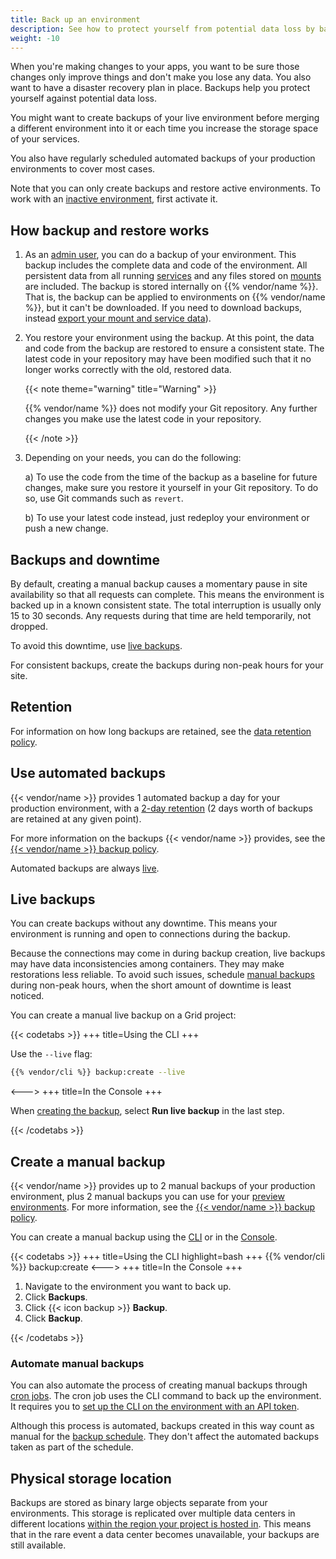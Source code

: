 ```yaml
---
title: Back up an environment
description: See how to protect yourself from potential data loss by backing up your environments so they can be restored later.
weight: -10
---
```


When you're making changes to your apps,
you want to be sure those changes only improve things and don't make you lose any data.
You also want to have a disaster recovery plan in place.
Backups help you protect yourself against potential data loss.

You might want to create backups of your live environment before merging a different environment into it
or each time you increase the storage space of your services.

You also have regularly scheduled automated backups of your production environments to cover most cases.

Note that you can only create backups and restore active environments.
To work with an [inactive environment](/glossary.md#inactive-environment),
first activate it.

## How backup and restore works

1. As an [admin user](../administration/users.md), you can do a backup of your environment.
   This backup includes the complete data and code of the environment.
   All persistent data from all running [services](../add-services/_index.md)
   and any files stored on [mounts](/create-apps/app-reference/single-runtime-image.md#mounts) are included.
   The backup is stored internally on {{% vendor/name %}}.
   That is, the backup can be applied to environments on {{% vendor/name %}}, but it can't be downloaded.
   If you need to download backups, instead [export your mount and service data](/learn/tutorials/exporting.md)).

2. You restore your environment using the backup.
   At this point, the data and code from the backup are restored to ensure a consistent state.
   The latest code in your repository may have been modified such that it no longer works correctly with the old, restored data.

   {{< note theme="warning" title="Warning" >}}

   {{% vendor/name %}} does not modify your Git repository. Any further changes you make use the latest code in your repository.

   {{< /note >}}

3. Depending on your needs, you can do the following:

   a) To use the code from the time of the backup as a baseline for future changes,
      make sure you restore it yourself in your Git repository.
      To do so, use Git commands such as `revert`.

   b) To use your latest code instead, just redeploy your environment or push a new change.

## Backups and downtime

By default, creating a manual backup causes a momentary pause in site availability so that all requests can complete.
This means the environment is backed up in a known consistent state.
The total interruption is usually only 15 to 30 seconds.
Any requests during that time are held temporarily, not dropped.

To avoid this downtime, use [live backups](#live-backups).

For consistent backups, create the backups during non-peak hours for your site.

## Retention

For information on how long backups are retained, see the [data retention policy](../security/data-retention.md).

## Use automated backups

{{< vendor/name >}} provides 1 automated backup a day for your production environment,
with a [2-day retention](/security/data-retention.md) (2 days worth of backups are retained at any given point).

For more information on the backups {{< vendor/name >}} provides,
see the [{{< vendor/name >}} backup policy](/security/backups.md).

Automated backups are always [live](#live-backups).

## Live backups

You can create backups without any downtime.
This means your environment is running and open to connections during the backup.

Because the connections may come in during backup creation, live backups may have data inconsistencies among containers.
They may make restorations less reliable.
To avoid such issues, schedule [manual backups](#create-a-manual-backup) during non-peak hours,
when the short amount of downtime is least noticed.

You can create a manual live backup on a Grid project:

{{< codetabs >}}
+++
title=Using the CLI
+++

Use the `--live` flag:

```bash
{{% vendor/cli %}} backup:create --live
```

<--->
+++
title=In the Console
+++

When [creating the backup](#create-a-manual-backup), select **Run live backup** in the last step.

{{< /codetabs >}}

## Create a manual backup

{{< vendor/name >}} provides up to 2 manual backups of your production environment,
plus 2 manual backups you can use for your [preview environments](/glossary/_index.md).
For more information, see the [{{< vendor/name >}} backup policy](/security/backups.md).

You can create a manual backup using the [CLI](../administration/cli/_index.md) or in the [Console](../administration/web/_index.md).

{{< codetabs >}}
+++
title=Using the CLI
highlight=bash
+++
{{% vendor/cli %}} backup:create
<--->
+++
title=In the Console
+++

1. Navigate to the environment you want to back up.
2. Click **Backups**.
3. Click {{< icon backup >}} **Backup**.
4. Click **Backup**.

{{< /codetabs >}}

### Automate manual backups

You can also automate the process of creating manual backups through [cron jobs](/create-apps/app-reference/single-runtime-image.md#crons).
The cron job uses the CLI command to back up the environment.
It requires you to [set up the CLI on the environment with an API token](../administration/cli/api-tokens.md#authenticate-in-an-environment).

Although this process is automated,
backups created in this way count as manual for the [backup schedule](#backup-schedule).
They don't affect the automated backups taken as part of the schedule.

## Physical storage location

Backups are stored as binary large objects separate from your environments.
This storage is replicated over multiple data centers in different locations
[within the region your project is hosted in](https://platform.sh/trust-center/security/data-security/).
This means that in the rare event a data center becomes unavailable, your backups are still available.
